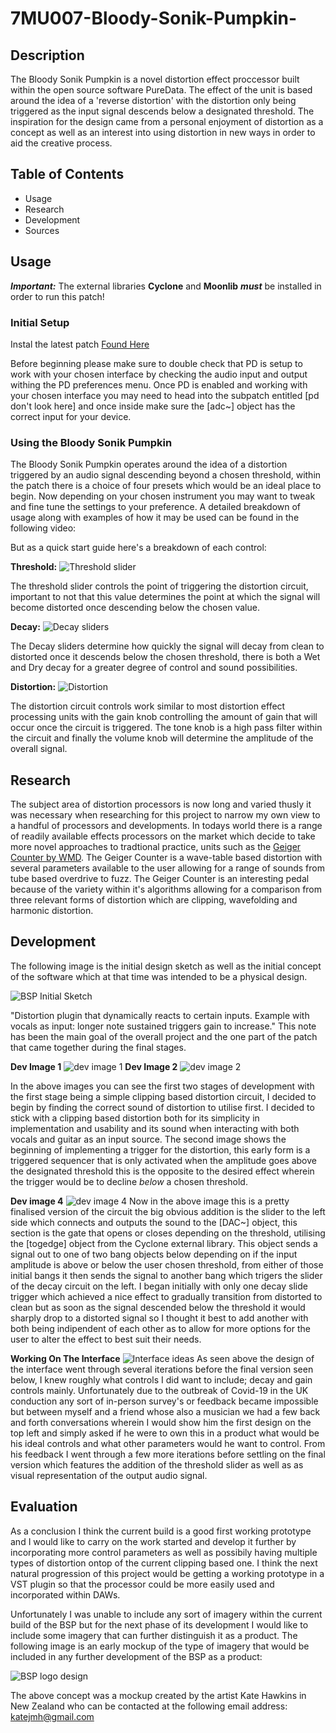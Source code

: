 # 7MU007-Bloody-Sonik-Pumpkin-


## Description

The Bloody Sonik Pumpkin is a novel distortion effect proccessor built within the open source software PureData. The effect of the unit is based around the idea of a 'reverse distortion' with the distortion only being triggered as the input signal descends below a designated threshold. The inspiration for the design came from a personal enjoyment of distortion as a concept as well as an interest into using distortion in new ways in order to aid the creative process.


## Table of Contents
  - Usage
  - Research
  - Development
  - Sources

## Usage

**_Important:_** The external libraries **Cyclone** and **Moonlib** **_must_** be installed in order to run this patch!

### Initial Setup
Instal the latest patch [Found Here](https://github.com/BohemianSte/7MU007-Bloody-Sonik-Pumpkin-/blob/master/Bloody%20Sonik%20Pumpkin%20Version%205.pd.zip)

Before beginning please make sure to double check that PD is setup to work with your chosen interface by checking the audio input and output withing the PD preferences menu. Once PD is enabled and working with your chosen interface you may need to head into the subpatch entitled [pd don't look here] and once inside make sure the [adc~] object has the correct input for your device. 

### Using the Bloody Sonik Pumpkin
The Bloody Sonik Pumpkin operates around the idea of a distortion triggered by an audio signal descending beyond a chosen threshold, within the patch there is a choice of four presets which would be an ideal place to begin. Now depending on your chosen instrument you may want to tweak and fine tune the settings to your preference.
A detailed breakdown of usage along with examples of how it may be used can be found in the following video:

But as a quick start guide here's a breakdown of each control:

**Threshold:**
![Threshold slider](https://github.com/BohemianSte/7MU007-Bloody-Sonik-Pumpkin-/blob/master/threshold.png)


The threshold slider controls the point of triggering the distortion circuit, important to not that this value determines the point at which the signal will become distorted once descending below the chosen value.

**Decay:**
![Decay sliders](https://github.com/BohemianSte/7MU007-Bloody-Sonik-Pumpkin-/blob/master/decay.png)


The Decay sliders determine how quickly the signal will decay from clean to distorted once it descends below the chosen threshold, there is both a Wet and Dry decay for a greater degree of control and sound possibilities.

**Distortion:**
![Distortion](https://github.com/BohemianSte/7MU007-Bloody-Sonik-Pumpkin-/blob/master/gain.png)


The distortion circuit controls work similar to most distortion effect processing units with the gain knob controlling the amount of gain that will occur once the circuit is triggered. The tone knob is a high pass filter within the circuit and finally the volume knob will determine the amplitude of the overall signal.

## Research

The subject area of distortion processors is now long and varied thusly it was necessary when researching for this project to narrow my own view to a handful of processors and developments. In todays world there is a range of readily available effects processors on the market which decide to take more novel approaches to tradtional practice, units such as the [Geiger Counter by WMD](https://www.youtube.com/watch?v=we5JErCLwPk). The Geiger Counter is a wave-table based distortion with several parameters available to the user allowing for a range of sounds from tube based overdrive to fuzz. 
The Geiger Counter is an interesting pedal because of the variety within it's algorithms allowing for a comparison from three relevant forms of distortion which are clipping, wavefolding and harmonic distortion.


## Development

The following image is the initial design sketch as well as the initial concept of the software which at that time was intended to be a physical design. 

![BSP Initial Sketch](https://github.com/BohemianSte/7MU007-Bloody-Sonik-Pumpkin-/blob/master/BSP%20initial%20sketch.jpg)

"Distortion plugin that dynamically reacts to certain inputs. Example with vocals as input: longer note sustained triggers gain to increase." 
This note has been the main goal of the overall project and the one part of the patch that came together during the final stages.


**Dev Image 1**
![dev image 1](https://github.com/BohemianSte/7MU007-Bloody-Sonik-Pumpkin-/blob/master/BSP%20development%20image%202.png)
**Dev Image 2**
![dev image 2](https://github.com/BohemianSte/7MU007-Bloody-Sonik-Pumpkin-/blob/master/BSP%20Development%20image%203.png)

In the above images you can see the first two stages of development with the first stage being a simple clipping based distortion circuit, I decided to begin by finding the correct sound of distortion to utilise first. I decided to stick with a clipping based distortion both for its simplicity in implementation and usability and its sound when interacting with both vocals and guitar as an input source.
The second image shows the beginning of implementing a trigger for the distortion, this early form is a triggered sequencer that is only activated when the amplitude goes above the designated threshold this is the opposite to the desired effect wherein the trigger would be to decline *below* a chosen threshold.

**Dev image 4**
![dev image 4](https://github.com/BohemianSte/7MU007-Bloody-Sonik-Pumpkin-/blob/master/BSP%20working%20prototype%20no%20interface.png)
Now in the above image this is a pretty finalised version of the circuit the big obvious addition is the slider to the left side which connects and outputs the sound to the [DAC~] object, this section is the gate that opens or closes depending on the threshold, utilising the [togedge] object from the Cyclone external library. This object sends a signal out to one of two bang objects below depending on if the input amplitude is above or below the user chosen threshold, from either of those initial bangs it then sends the signal to another bang which trigers the slider of the decay circuit on the left. I began initially with only one decay slide trigger which achieved a nice effect to gradually transition from distorted to clean but as soon as the signal descended below the threshold it would sharply drop to a distorted signal so I thought it best to add another with both being indipendent of each other as to allow for more options for the user to alter the effect to best suit their needs.


**Working On The Interface**
![Interface ideas](https://github.com/BohemianSte/7MU007-Bloody-Sonik-Pumpkin-/blob/master/BSP%20Interface%20variations.png)
As seen above the design of the interface went through several iterations before the final version seen below, I knew roughly what controls I did want to include; decay and gain controls mainly. Unfortunately due to the outbreak of Covid-19 in the UK conduction any sort of in-person survey's or feedback became impossible but between myself and a friend whose also a musician we had a few back and forth conversations wherein I would show him the first design on the top left and simply asked if he were to own this in a product what would be his ideal controls and what other parameters would he want to control.
From his feedback I went through a few more iterations before settling on the final version which features the addition of the threshold slider as well as as visual representation of the output audio signal.

## Evaluation

As a conclusion I think the current build is a good first working prototype and I would like to carry on the work started and develop it further by incorporating more control parameters as well as possibily having multiple types of distortion ontop of the current clipping based one. I think the next natural progression of this project would be getting a working prototype in a VST plugin so that the processor could be more easily used and incorporated within DAWs.

Unfortunately I was unable to include any sort of imagery within the current build of the BSP but for the next phase of its development I would like to include some imagery that can further distinguish it as a product.
The following image is an early mockup of the type of imagery that would be included in any further development of the BSP as a product:

![BSP logo design](https://github.com/BohemianSte/7MU007-Bloody-Sonik-Pumpkin-/blob/master/IMG_0075.jpeg)

The above concept was a mockup created by the artist Kate Hawkins in New Zealand who can be contacted at the following email address: katejmh@gmail.com


